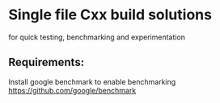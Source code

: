 # Single file Cxx build solutions

for quick testing, benchmarking and experimentation

## Requirements:

Install google benchmark to enable benchmarking
https://github.com/google/benchmark
